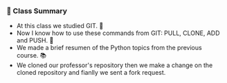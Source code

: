 ### 📝 Class Summary

- At this class we studied GIT. 🥳
- Now I know how to use these commands from GIT: PULL, CLONE, ADD and PUSH. 🗿
- We made a brief resumen of the Python topics from the previous course. 📚
- We cloned our professor's repository then we make a change on the cloned repository and fianlly we sent a fork request.